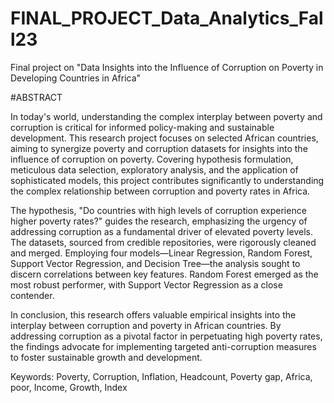 # FINAL_PROJECT_Data_Analytics_Fall23


Final project on "Data Insights into the Influence of Corruption on Poverty in Developing Countries in Africa"




#ABSTRACT

In today's world, understanding the complex interplay between poverty and corruption is critical for informed policy-making and sustainable development. This research project focuses on selected African countries, aiming to synergize poverty and corruption datasets for insights into the influence of corruption on poverty. Covering hypothesis formulation, meticulous data selection, exploratory analysis, and the application of sophisticated models, this project contributes significantly to understanding the complex relationship between corruption and poverty rates in Africa. 


The hypothesis, "Do countries with high levels of corruption experience higher poverty rates?" guides the research, emphasizing the urgency of addressing corruption as a fundamental driver of elevated poverty levels. The datasets, sourced from credible repositories, were rigorously cleaned and merged. Employing four models—Linear Regression, Random Forest, Support Vector Regression, and Decision Tree—the analysis sought to discern correlations between key features. Random Forest emerged as the most robust performer, with Support Vector Regression as a close contender.


In conclusion, this research offers valuable empirical insights into the interplay between corruption and poverty in African countries. By addressing corruption as a pivotal factor in perpetuating high poverty rates, the findings advocate for implementing targeted anti-corruption measures to foster sustainable growth and development.

Keywords: Poverty, Corruption, Inflation, Headcount, Poverty gap, Africa, poor, Income, Growth, Index
